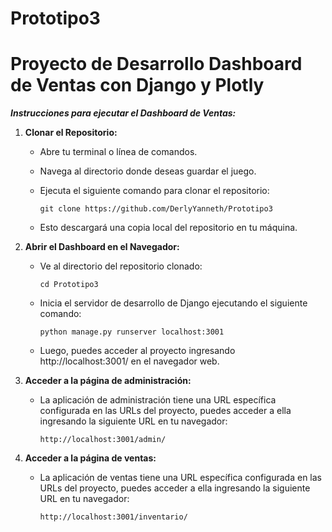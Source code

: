 # Prototipo3
# Proyecto de Desarrollo Dashboard de Ventas con Django y Plotly
***Instrucciones para ejecutar el Dashboard de Ventas:***

1. **Clonar el Repositorio:**

   - Abre tu terminal o línea de comandos.
   - Navega al directorio donde deseas guardar el juego.
   - Ejecuta el siguiente comando para clonar el repositorio:

     ```
     git clone https://github.com/DerlyYanneth/Prototipo3
     ```

   - Esto descargará una copia local del repositorio en tu máquina.

2. **Abrir el Dashboard en el Navegador:**

   - Ve al directorio del repositorio clonado:

     ```
     cd Prototipo3
     ```

   - Inicia el servidor de desarrollo de Django ejecutando el siguiente comando:

     ```
     python manage.py runserver localhost:3001
     ```

   - Luego, puedes acceder al proyecto ingresando http://localhost:3001/ en el navegador web.

3. **Acceder a la página de administración:**
   
   - La aplicación de administración tiene una URL específica configurada en las URLs del proyecto, puedes acceder a ella ingresando la siguiente URL en tu navegador:

     ```
     http://localhost:3001/admin/
     ```

4. **Acceder a la página de ventas:**
   
   - La aplicación de ventas tiene una URL específica configurada en las URLs del proyecto, puedes acceder a ella ingresando la siguiente URL en tu navegador:

     ```
     http://localhost:3001/inventario/
     ```
   
